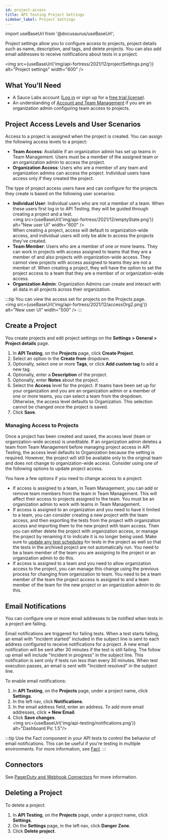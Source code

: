 ```yaml
---
id: project-access
title: API Testing Project Settings
sidebar_label: Project Settings
---
```


import useBaseUrl from '@docusaurus/useBaseUrl';

Project settings allow you to configure access to projects, project details such as name, description, and tags, and delete projects. You can also add email addresses to receive notifications about tests in a project. 

<img src={useBaseUrl('img/api-fortress/2021/12/projectSettings.png')} alt="Project settings" width="600" />

## What You'll Need

* A Sauce Labs account ([Log in](https://accounts.saucelabs.com/am/XUI/#login/) or sign up for a [free trial license](https://saucelabs.com/sign-up)).
* An understanding of [Account and Team Management](/basics/acct-team-mgmt/managing-user-info/) if you are an organization admin configuring team access to projects. 

## Project Access Levels and User Scenarios

Access to a project is assigned when the project is created. You can assign the following access levels to a project:  

- **Team Access**: Available if an organization admin has set up teams in Team Management. Users must be a member of the assigned team or an organization admin to access the project. 
- **Organization Access**: Users who are a member of any team and organization admins can access the project. Individual users have access only if they created the project. 

The type of project access users have and can configure for the projects they create is based on the following user scenarios:

- **Individual User**: Individual users who are not a member of a team. When these users first log in to API Testing, they will be guided through creating a project and a test.<br/><img src={useBaseUrl('img/api-fortress/2021/12/emptyState.png')} alt="New user UI" width="600" /><br/> When creating a project, access will default to organization-wide access, and individual users will only be able to access the projects they've created.
- **Team Member**: Users who are a member of one or more teams. They can work in projects with access assigned to teams that they are a member of and also projects with organization-wide access. They cannot view projects with access assigned to teams they are not a member of. When creating a project, they will have the option to set the project access to a team that they are a member of or organization-wide access. 
- **Organization Admin**: Organization Admins can create and interact with all data in all projects across their organization.

:::tip
You can view the access set for projects on the Projects page.<br/><img src={useBaseUrl('img/api-fortress/2021/12/accessOrg2.png')} alt="New user UI" width="500" />
:::

## Create a Project

You create projects and edit project settings on the **Settings > General > Project details** page.  

1. In **API Testing**, on the **Projects** page, click **Create Project**. 
1. Select an option in the **Create from** dropdown. 
1. Optionally, select one or more **Tags**, or click **Add custom tag** to add a new tag. 
1. Optionally, enter a **Description** of the project. 
1. Optionally, enter **Notes** about the project. 
1. Select the **Access** level for the project. If teams have been set up for your organization and you are an organization admin or a member of one or more teams, you can select a team from the dropdown. Otherwise, the access level defaults to Organization. This selection cannot be changed once the project is saved. 
1. Click **Save**. 

### Managing Access to Projects

Once a project has been created and saved, the access level (team or organization-wide access) is uneditable. If an organization admin deletes a team from Team Management before managing project access in API Testing, the access level defaults to Organization because the setting is required. However, the project will still be available only to the original team and does not change to organization-wide access. Consider using one of the following options to update project access. 

You have a few options if you need to change access to a project:

- If access is assigned to a team, in Team Management, you can add or remove team members from the team in Team Management. This  will affect their access to projects assigned to the team. You must be an organization admin to work with teams in Team Management. 
- If access is assigned to an organization and you need to have it limited to a team, you can consider creating a new project with the team access, and then exporting the tests from the project with organization access and importing them to the new project with team access. Then you can either delete the project with organization access, or manage the project by renaming it to indicate it is no longer being used. Make sure to [update any test schedules](/api-testing/schedule-test/) for tests in the project as well so that the tests in the archived project are not automatically run. You need to be a team member of the team you are assigning to the project or an organization admin to do this. 
- If access is assigned to a team and you need to allow organization access to the project, you can manage this change using the previous process for changing from organization to team. You need to be a team member of the team the project access is assigned to and a team member of the team for the new project or an organization admin to do this.

## Email Notifications

You can configure one or more email addresses to be notified when tests in a project are failing. 

Email notifications are triggered for failing tests. When a test starts failing, an email with "Incident started" included in the subject line is sent to each address configured to receive notifications for a project. A new email notification will be sent after 30 minutes if the test is still failing. The follow up email will include "Incident in progress" in the subject line. This notification is sent only if tests run less than every 30 minutes. When test execution passes, an email is sent with "Incident resolved" in the subject line. 

To enable email notifications:

1. In **API Testing**, on the **Projects** page, under a project name, click **Settings**.
2. In the left nav, click **Notifications**.
3. In the email address field, enter an address. To add more email addresses, click **+ New Email**. 
5. Click **Save changes**. 
<br/><img src={useBaseUrl('img/api-testing/notifications.png')} alt="Dashboard Pic 1.5"/>

:::tip
Use the Fact component in your API tests to control the behavior of email notifications. This can be useful if you're testing in multiple environments. For more information, see [Fact](/api-testing/composer/other-components/#fact).
:::

## Connectors

See [PagerDuty and Webhook Connectors](/api-testing/integrations/pagerduty-webhooks/) for more information.

## Deleting a Project

To delete a project:

1. In **API Testing**, on the **Projects** page, under a project name, click **Settings**.
2. On the **Settings** page, in the left nav, click **Danger Zone**.
3. Click **Delete project**.